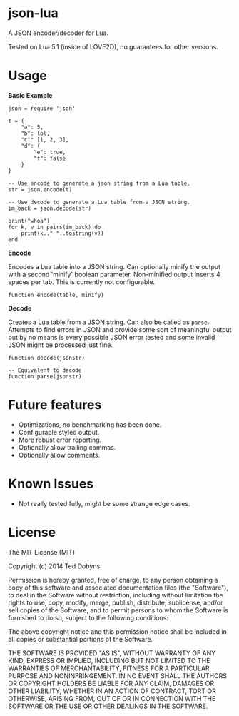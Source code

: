 json-lua
========

A JSON encoder/decoder for Lua.

Tested on Lua 5.1 (inside of LOVE2D), no guarantees for other versions.

Usage
========

**Basic Example**

```
json = require 'json'

t = {
    "a": 5,
    "b": lol,
    "c": [1, 2, 3],
    "d": {
        "e": true,
        "f": false
    }
}

-- Use encode to generate a json string from a Lua table.
str = json.encode(t)

-- Use decode to generate a Lua table from a JSON string.
im_back = json.decode(str)

print("whoa")
for k, v in pairs(im_back) do
    print(k.." "..tostring(v))
end
```

**Encode**

Encodes a Lua table into a JSON string.  Can optionally minify the output with
a second 'minify' boolean parameter.  Non-minified output inserts 4 spaces per
tab.  This is currently not configurable.

```
function encode(table, minify)
```

**Decode**

Creates a Lua table from a JSON string.  Can also be called as `parse`.
Attempts to find errors in JSON and provide some sort of meaningful output but
by no means is every possible JSON error tested and some invalid JSON might be
processed just fine.

```
function decode(jsonstr)

-- Equivalent to decode
function parse(jsonstr)
```

Future features
=======

- Optimizations, no benchmarking has been done.
- Configurable styled output.
- More robust error reporting.
- Optionally allow trailing commas.
- Optionally allow comments.

Known Issues
======

- Not really tested fully, might be some strange edge cases.

License
======

The MIT License (MIT)

Copyright (c) 2014 Ted Dobyns

Permission is hereby granted, free of charge, to any person obtaining a copy
of this software and associated documentation files (the "Software"), to deal
in the Software without restriction, including without limitation the rights
to use, copy, modify, merge, publish, distribute, sublicense, and/or sell
copies of the Software, and to permit persons to whom the Software is
furnished to do so, subject to the following conditions:

The above copyright notice and this permission notice shall be included in all
copies or substantial portions of the Software.

THE SOFTWARE IS PROVIDED "AS IS", WITHOUT WARRANTY OF ANY KIND, EXPRESS OR
IMPLIED, INCLUDING BUT NOT LIMITED TO THE WARRANTIES OF MERCHANTABILITY,
FITNESS FOR A PARTICULAR PURPOSE AND NONINFRINGEMENT. IN NO EVENT SHALL THE
AUTHORS OR COPYRIGHT HOLDERS BE LIABLE FOR ANY CLAIM, DAMAGES OR OTHER
LIABILITY, WHETHER IN AN ACTION OF CONTRACT, TORT OR OTHERWISE, ARISING FROM,
OUT OF OR IN CONNECTION WITH THE SOFTWARE OR THE USE OR OTHER DEALINGS IN THE
SOFTWARE.
